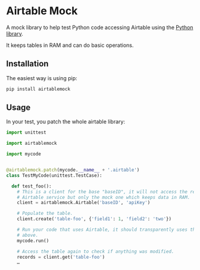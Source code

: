 # Airtable Mock

A mock library to help test Python code accessing Airtable using the [Python library](https://github.com/nicocanali/airtable-python).

It keeps tables in RAM and can do basic operations.

## Installation

The easiest way is using pip:

```sh
pip install airtablemock
```

## Usage

In your test, you patch the whole airtable library:

```py
import unittest

import airtablemock

import mycode


@airtablemock.patch(mycode.__name__ + '.airtable')
class TestMyCode(unittest.TestCase):

  def test_foo():
    # This is a client for the base "baseID", it will not access the real
    # Airtable service but only the mock one which keeps data in RAM.
    client = airtablemock.Airtable('baseID', 'apiKey')

    # Populate the table.
    client.create('table-foo', {'field1': 1, 'field2': 'two'})

    # Run your code that uses Airtable, it should transparently uses the table
    # above.
    mycode.run()

    # Access the table again to check if anything was modified.
    records = client.get('table-foo')
    …
```
